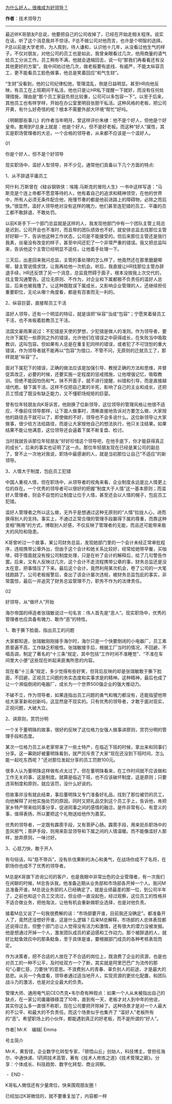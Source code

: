 

[为什么好人，很难成为好领导？](https://mp.weixin.qq.com/s/DEF5EjWQJWZkDUMET-55hw)

**作者**：技术领导力

---

最近听K哥朋友P总说，他要把自己的公司收掉了，已经在开始走相关程序。说实在话，听了这个消息我并不惊讶。P总不做公司对他而言，也许是个明智的选择。P总以前是大学老师，为人周到，待人谦和，认识他十几年，从没看过他生气的样子。不仅对朋友，对他公司的员工也是如此，我曾亲眼看过几次，他用商量的语气给员工分派工作。员工稍有不满，他就会退缩回去，说一句“那我们再看看还有没其他更好的方案”。我中间劝过他几次，做老板要有底线、有威严，不能太纵容员工，更不能看员工脸色做事，他总是笑着回应“和气生财”。





“生财”没看到，他的公司纪律松弛，管理混乱，倒是日益明显。甚至HR向他反映，有员工在上班期间干私活，他也只是让HR私下提醒一下就好，而没有任何处理措施，理由是“那个员工家庭负担比较重，公司可以多包容一下”。以至于后来，其他员工也有样学样，开始在办公室里明目张胆干私活。这种风格的老板，把公司开黄，有什么好奇怪的呢？根本不需要外部大环境“帮忙”好吗。




《明朝那些事儿》的作者当年明月，曾这样评价朱棣：他不是个好人，但他是个好皇帝。套用到P总身上就是：他是个好人，但不是好老板。而这种“好人”属性，其实是职场管理者的大忌，一个合格的领导者，从来都不应该是一个滥好人。







01

你是个好人，但不是个好领导




现实职场中，滥好人型领导，并不少见，通常他们具备以下几个方面的特点:




1、从不辞退平庸员工

阿什利.万斯曾在《硅谷钢铁侠：埃隆.马斯克的冒险人生》一书中这样写道：“马斯克是个连上帝都不愿意等待的人，他有着自己的追求和精神领空，在他的世界中，所有人必须无条件配合他，拖慢节奏的都是他前进路上的障碍物，必除之而后快。”很显然，滥好人领导绝对没有这样的魄力，他们甚至连犯错的员工、平庸的员工都不敢辞退，不敢处罚。




以前K哥手下一个部门总监就是这样的人，我发现他部门中有一个团队主管上班总是迟到，公司开会也不准时，而且带的团队绩效也不好。就安排总监去找那位主管好好聊一下，告诉他这种工作状态，公司是不能接受的。但后来那位主管还是我行我素，丝毫没有改变的样子，甚至中间还犯了一个非常严重的错误。我又把总监叫来，告诉他这个主管已经明显不适任，让他着手处理一下。




三天后，出差回来我问总监，主管的事处理的怎么样了，他竟然还在那里磨磨唧唧，替主管说情求饶，让我再给他一次机会。听后，我直接让HR找那位主管办辞退手续，HR还反馈了另一个消息，总监竟然碍于面子，根本没按我上次交代的，找主管沟通警告。这位无原则、不作为，对企业和下属都极不负责任的滥好人总监，后来也被我撸了。让这种既耽误下属成长，又影响企业管理的人，还继续担任重要职位，无论从哪个角度看，都是有百害而无一利的。




2、纵容巨婴，直接帮员工干活

滥好人领导，还有一个明显的特征，就是误把“纵容”当成“包容”；宁愿笑着替员工干活，也不肯板着脸教员工干活。




法国文豪雨果说过：不犯错是天使的梦想，少犯错是做人的准则。作为领导者，要允许下属犯一些原则之外的错误，允许他们在错误之中获得成长，在失败当中吸取教训，这叫包容。但如果有人总是在重复犯同样的错误，或者犯了不可饶恕的重大错误，作为领导者就不能再以“包容”为借口，不管不问，无原则的迁就员工了，那样就是“纵容”了。




面对下属犯下的错误，正确的做法应该是加强引导、教授正确的方法和思维，并督促其改正，必要的时候，还要实施一定程度的惩戒措施，让他增强记忆，吸取教训。但绝不能因怕伤和气，抹不开面子，就不进行提醒、纠错和引导，而是直接越俎代庖，替下属干活。这样不仅把自己累的半死，影响了自己的主业和成长，还把员工惯成了既没有缺乏能力，又不懂职场规矩的巨婴。




曾有位年轻朋友向K哥诉苦，他刚换了位新领导，这位领导的管理风格让他很不适应，不像前任领导那样，让下面人做事时，清晰直接地告诉对方要怎么做，大家按他的路径去干就可以了，即使做的不好，领导也不会多说什么。这位新领导让大家做事，很少给方法给路径，而是让大家按他自己的想法执行，他只关注结果。如果结果不能让他满意，这位领导还会逼着下属不断复盘、检讨。




当时我就告诉那位年轻朋友“好好珍惜这个领导吧，在他手底下，你才能获得真正的成长”，后来的事实也证明了这一点。那位年轻朋友现在已经是某公司的副总了，曾不止一次地对我说，职场中最感谢的人，就是当初那位让自己“不适应”的新领导。




3、人情大于制度，包庇员工犯错

中国人重视人情，但在职场中，从领导者的视角来看，企业制度永远是比人情更上位的存在。一个优秀的领导者可以很好的把握“制度大于人情”这一基本原则；而滥好人管理者，则会不自觉的让制度让位于人情，甚至还会以人情的幌子，包庇员工犯错。




滥好人管理者之所以这么做，无外乎是想通过这种无原则的“人情”拉拢人心，进而换得别人的支持。事实上，不通过正常合理的管理手段赢得下属的尊重，而靠这种变相“贿赂”的方式，博取别人好感，不仅反映了管理者的无能，而且还可能带来极大的风险和隐患。




K哥曾听过一个故事，某公司财务总监，发现她部门里的一个会计未经正常审批程序，违规携带公章外出，但由于这个会计和她关系比较好，经常给她带早餐，买咖啡，碍于情面就没有按公司制度处理，只是在听了会计的解释后，给了几句警告作罢。后来，又有人反映过几次，这个会计不走流程携带公章的事，财务总监还是没太在意，把事情压了下来。最后这个会计，竟然利用某次机会，卷了公司的一大笔钱跑路了。公司老板报警后，查出了该会计屡次违规，被财务总监包庇的事实，非常震惊，最后一并追究了财务总监管理不力，职务不作为的法律责任。




02

好领导，从“做坏人”开始




海尔帝国的缔造者张瑞敏说过一句名言：伟人首先是“恶人”。现实职场中，优秀的管理者也应具备有魄力、敢作“恶”的特性。




1、敢于撕下脸面，指出员工的问题

大家都知道，张瑞敏刚刚接手海尔时，海尔只是一个快要倒闭的小电器厂，员工素质普遍不高，工作缺乏积极性。张瑞敏接手后，根据工厂当时的情况，不回避，不唱高调，制定了著名的“十三条”规定，其中包括“工作时间不准睡觉”、“不准在车间里大小便”这些现在听起来匪夷所思的内容。




现在看“十三条”规定，多少觉得有些好笑，但背后反映的却是张瑞敏敢于撕下脸面，不回避，正视员工问题的务实态度和实事求是的精神。这种精神，最后也成了让一个濒临倒闭的电器厂，成长为一个世界500强企业的强大推动力。




不破不立，作为领导者，如果连指出员工问题的勇气和魄力都没有，还能指望他带给大家革新和创新吗，这显然是不现实的。只有优秀的领导者，才敢于面对现实，正视问题，大破大立。




2、讲原则，赏罚分明

一个关于董明珠的故事，很好的反映了这位格力女强人做事讲原则，赏罚分明的管理手段和态度。




某次一位格力员工从老家带来了一些土特产，在临近下班的时候，拿出来和同事们分享。这一幕刚好被董明珠看到，就严厉斥责了大家“现在还没到下班时间，怎么能一起吃东西呢？”还对那位发起分享的员工罚款100元。




很多人认为董明珠这样做有点太过了，但在董明珠看来，在工作时间就不应该做和工作无关的事，这是制度。就算是临近下班，也不应该破坏制度，这是原则；只要违背制度和原则，就应该罚，没什么好说的。




但故事并没有就此结束，事后董明珠又专门准备好礼品，找到了那位被罚的员工，向他解释了对他实施处罚的原因，同时又把礼品交到这个员工手上，告诉他，肯把家乡特产带来给同事分享，促进同事之间的感情的融洽，是件非常有心、有意义的事，值得表扬，所以要把这个礼物送给他作为嘉奖。




优秀的领导者，一定既有霹雳手段，又有菩萨心肠。霹雳手段，用来扼杀职场中的歪风邪气；菩萨手段，则用来彰显领导和下属之间的人情温暖。而不能像滥好人那样，放弃原则，一味讨好。




3、心慈刀快，敢于开人

有句俗话，叫“慈不带兵”，没有杀伐果断的决心和勇气，在战场你成不了名将，在职场你也成不了优秀的领导者。




M总是K哥旗下咨询公司的客户，也是我眼中非常出色的企业管理者，有一次我们在闲聊的时候，M总告诉我，他准备近期从业务部和市场部各开掉一个人。我问M总准备开谁，M总说业务部的人已经确定了，就是业绩最差的那一位，到公司半年了，之前也和这个员工交流过，但业绩一直没起色，经过观察，这位员工的性格并不适合做业务，把他淘汰，让他有机会重新做职业选择，也是对他负责。




接着M总又说了一句我很费解的话：“市场部要开谁，目前我还没确定”。都准备开人了，竟然还没想好开谁，这是什么逻辑？后来M总解释，市场部的人总体表现都还说得过去，但整个部门总让人觉得没有活力和激情，还有很大的潜力没被发掘。他是想通过开掉一个人，激发团队成员的紧迫感和工作动力。那个被辞退的人，就好比鲶鱼效应中的那条鲶鱼，至于具体是谁，要根据部门成员的各种考核表现而定。




作为决策者，把不合适的人放在了不合适的岗位上，既浪费了企业的资源，也是也对员工的一种不公平，及时给双方一个了断，其实就是阿里巴巴广为流传的那句“心要仁慈，刀要快”的意思。不浪费别人的青春、辜负别人的前途，才是最大的慈悲。从另一个角度看，领导者通过适当地开人，实现资源的更优化配置，和团队战斗力的激活，也是对企业最大的负责。




管理大师、通用电气前CEO杰克•韦尔奇有种观点：如果一个人从未被指出自己的缺点，在一家公司庸庸碌碌混了10年，直到有一天，老板才对人到中年的他说，其实你这么多一直很不称职，现在公司要把开除掉了。这种场景才是对一个人最大的不公平、和最大的不负责任。而这个场景似乎也集齐了 “滥好人”老板所有的“恶”。希望职场上的小伙伴，都能遇到真正的好老板，而不是所谓的“好人”。




作者| Mr.K   
编辑| Emma









号主简介






Mr.K，黄哲铿，企业数字化转型专家，「顿悟山丘」创始人，科技博主，曾担任海尔、中通快递、1药网技术高管，著有《技术人修炼之道》《技术管理之巅》。分享：个体成长、科技趋势、数字化转型、商业洞察。




 -  END - 




K哥私人微信还有少量席位，快来围观朋友圈！


已经加过K哥微信的，就不要重复加了，内容都一样